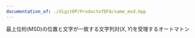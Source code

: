 ```yaml
---
documentation_of: ./digitDP/ProductofDFA/same_msd.hpp
---
```


最上位桁(MSD)の位置と文字が一致する文字列対$(X,Y)$を受理するオートマトン